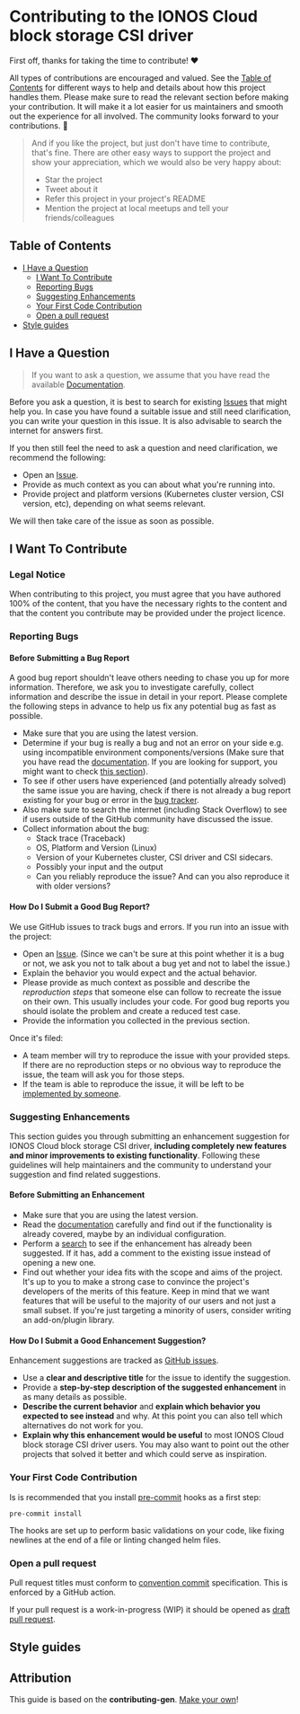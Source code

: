 # Contributing to the IONOS Cloud block storage CSI driver

First off, thanks for taking the time to contribute! ❤️

All types of contributions are encouraged and valued. See the [Table of Contents](#table-of-contents) for different ways
to help and details about how this project handles them. Please make sure to read the relevant section before making
your contribution. It will make it a lot easier for us maintainers and smooth out the experience for all involved. The
community looks forward to your contributions. 🎉

> And if you like the project, but just don't have time to contribute, that's fine. There are other easy ways to support
> the project and show your appreciation, which we would also be very happy about:
> - Star the project
> - Tweet about it
> - Refer this project in your project's README
> - Mention the project at local meetups and tell your friends/colleagues

## Table of Contents

- [I Have a Question](#i-have-a-question)
  - [I Want To Contribute](#i-want-to-contribute)
  - [Reporting Bugs](#reporting-bugs)
  - [Suggesting Enhancements](#suggesting-enhancements)
  - [Your First Code Contribution](#your-first-code-contribution)
  - [Open a pull request](#open-a-pull-request)
- [Style guides](#style-guides)


## I Have a Question

> If you want to ask a question, we assume that you have read the available
> [Documentation](https://github.com/ionos-cloud/ionoscloud-blockstorage-csi-driver/blob/main/README.md).

Before you ask a question, it is best to search for existing
[Issues](https://github.com/ionos-cloud/ionoscloud-blockstorage-csi-driver/issues) that might help you. In case you have
found a suitable issue and still need clarification, you can write your question in this issue. It is also advisable to
search the internet for answers first.

If you then still feel the need to ask a question and need clarification, we recommend the following:

- Open an [Issue](https://github.com/ionos-cloud/ionoscloud-blockstorage-csi-driver/issues/new).
- Provide as much context as you can about what you're running into.
- Provide project and platform versions (Kubernetes cluster version, CSI version, etc), depending on what seems
  relevant.

We will then take care of the issue as soon as possible.

## I Want To Contribute

### Legal Notice
When contributing to this project, you must agree that you have authored 100% of the content, that you have the
necessary rights to the content and that the content you contribute may be provided under the project licence.

### Reporting Bugs

#### Before Submitting a Bug Report

A good bug report shouldn't leave others needing to chase you up for more information. Therefore, we ask you to
investigate carefully, collect information and describe the issue in detail in your report. Please complete the
following steps in advance to help us fix any potential bug as fast as possible.

- Make sure that you are using the latest version.
- Determine if your bug is really a bug and not an error on your side e.g. using incompatible environment
  components/versions (Make sure that you have read the
  [documentation](https://github.com/ionos-cloud/ionoscloud-blockstorage-csi-driver/blob/main/README.md).
  If you are looking for support, you might want to check [this section](#i-have-a-question)).
- To see if other users have experienced (and potentially already solved) the same issue you are having, check if there
  is not already a bug report existing for your bug or error in the
  [bug tracker](https://github.com/ionos-cloud/ionoscloud-blockstorage-csi-driver/issues?q=label%3Abug).
- Also make sure to search the internet (including Stack Overflow) to see if users outside of the GitHub community have discussed the issue.
- Collect information about the bug:
  - Stack trace (Traceback)
  - OS, Platform and Version (Linux)
  - Version of your Kubernetes cluster, CSI driver and CSI sidecars.
  - Possibly your input and the output
  - Can you reliably reproduce the issue? And can you also reproduce it with older versions?

#### How Do I Submit a Good Bug Report?

We use GitHub issues to track bugs and errors. If you run into an issue with the project:

- Open an [Issue](https://github.com/ionos-cloud/ionoscloud-blockstorage-csi-driver/issues/new). (Since we can't be sure
  at this point whether it is a bug or not, we ask you not to talk about a bug yet and not to label the issue.)
- Explain the behavior you would expect and the actual behavior.
- Please provide as much context as possible and describe the *reproduction steps* that someone else can follow to
  recreate the issue on their own. This usually includes your code. For good bug reports you should isolate the problem
  and create a reduced test case.
- Provide the information you collected in the previous section.

Once it's filed:

- A team member will try to reproduce the issue with your provided steps. If there are no reproduction steps or no
  obvious way to reproduce the issue, the team will ask you for those steps.
- If the team is able to reproduce the issue, it will be left to be
  [implemented by someone](#your-first-code-contribution).

### Suggesting Enhancements

This section guides you through submitting an enhancement suggestion for IONOS Cloud block storage CSI driver,
**including completely new features and minor improvements to existing functionality**. Following these guidelines will
help maintainers and the community to understand your suggestion and find related suggestions.

#### Before Submitting an Enhancement

- Make sure that you are using the latest version.
- Read the [documentation](https://github.com/ionos-cloud/ionoscloud-blockstorage-csi-driver/blob/main/README.md)
  carefully and find out if the functionality is already covered, maybe by an individual configuration.
- Perform a [search](https://github.com/ionos-cloud/ionoscloud-blockstorage-csi-driver/issues) to see if the enhancement
  has already been suggested. If it has, add a comment to the existing issue instead of opening a new one.
- Find out whether your idea fits with the scope and aims of the project. It's up to you to make a strong case to
  convince the project's developers of the merits of this feature. Keep in mind that we want features that will be
  useful to the majority of our users and not just a small subset. If you're just targeting a minority of users,
  consider writing an add-on/plugin library.

#### How Do I Submit a Good Enhancement Suggestion?

Enhancement suggestions are tracked as
[GitHub issues](https://github.com/ionos-cloud/ionoscloud-blockstorage-csi-driver/issues).

- Use a **clear and descriptive title** for the issue to identify the suggestion.
- Provide a **step-by-step description of the suggested enhancement** in as many details as possible.
- **Describe the current behavior** and **explain which behavior you expected to see instead** and why. At this point
  you can also tell which alternatives do not work for you.
- **Explain why this enhancement would be useful** to most IONOS Cloud block storage CSI driver users. You may also want
  to point out the other projects that solved it better and which could serve as inspiration.

### Your First Code Contribution

Is is recommended that you install [pre-commit](https://pre-commit.com/) hooks as a first step:

```
pre-commit install
```

The hooks are set up to perform basic validations on your code, like fixing newlines at the end of a file or linting
changed helm files.

### Open a pull request

Pull request titles must conform to [convention commit](https://www.conventionalcommits.org/en/v1.0.0/) specification.
This is enforced by a GitHub action.

If your pull request is a work-in-progress (WIP) it should be opened as [draft pull request](https://docs.github.com/en/pull-requests/collaborating-with-pull-requests/proposing-changes-to-your-work-with-pull-requests/about-pull-requests#draft-pull-requests).

## Style guides

## Attribution
This guide is based on the **contributing-gen**. [Make your own](https://github.com/bttger/contributing-gen)!
